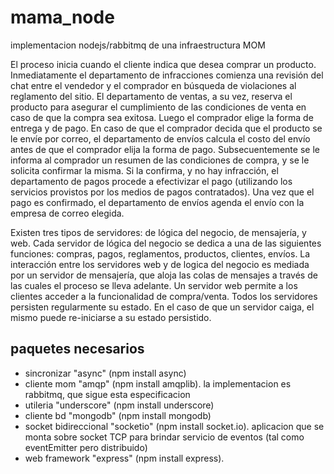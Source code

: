 # mama_node
implementacion nodejs/rabbitmq de una infraestructura MOM

El proceso inicia cuando el cliente indica que desea comprar un producto. Inmediatamente el departamento de infracciones comienza una revisión del chat entre el vendedor y el comprador en búsqueda de violaciones al reglamento del sitio. El departamento de ventas, a su vez, reserva el producto para asegurar el cumplimiento de las condiciones de venta en caso de que la compra sea exitosa. Luego el comprador elige la forma de entrega y de pago. En caso de que el comprador decida que el producto se le envíe por correo, el departamento de envíos calcula el costo del envío antes de que el comprador elija la forma de pago. Subsecuentemente
se le informa al comprador un resumen de las condiciones de compra, y se le solicita confirmar la misma. Si la confirma, y no hay infracción, el departamento de pagos procede a efectivizar el pago (utilizando los servicios provistos por los medios de pagos contratados). Una vez que el pago es confirmado, el departamento de envíos agenda el envío con la empresa de correo elegida.

Existen tres tipos de servidores: de lógica del negocio, de mensajería, y web. Cada servidor de lógica del negocio se dedica a una de las siguientes funciones: compras, pagos, reglamentos, productos, clientes, envíos. La interacción entre los servidores web y de logica del negocio es mediada por un servidor de mensajería, que aloja las colas de mensajes a través de las cuales el proceso se lleva adelante. Un servidor web permite a los clientes acceder a la funcionalidad de compra/venta. Todos los servidores persisten regularmente su estado. En el caso de que un servidor caiga, el mismo puede re-iniciarse a su estado persistido.

## paquetes necesarios
* sincronizar "async" (npm install async)
* cliente mom "amqp" (npm install amqplib). la implementacion es rabbitmq, que sigue esta especificacion
* utileria "underscore" (npm install underscore)
* cliente bd "mongodb" (npm install mongodb)
* socket bidireccional "socketio" (npm install socket.io). aplicacion que se monta sobre socket TCP para brindar servicio de eventos (tal como eventEmitter pero distribuido)
* web framework "express" (npm install express). 
